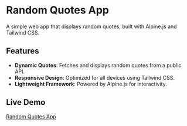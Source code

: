 # Random Quotes App

A simple web app that displays random quotes, built with Alpine.js and Tailwind CSS.

## Features

- **Dynamic Quotes**: Fetches and displays random quotes from a public API.
- **Responsive Design**: Optimized for all devices using Tailwind CSS.
- **Lightweight Framework**: Powered by Alpine.js for interactivity.

## Live Demo

[Random Quotes App](https://starkverma111.github.io/Quote-of-the-Day/)


